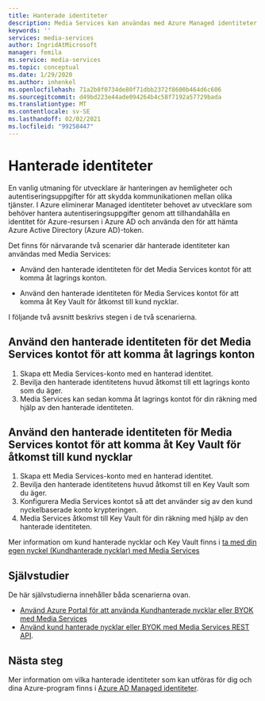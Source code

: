 ```yaml
---
title: Hanterade identiteter
description: Media Services kan användas med Azure Managed identiteter.
keywords: ''
services: media-services
author: IngridAtMicrosoft
manager: femila
ms.service: media-services
ms.topic: conceptual
ms.date: 1/29/2020
ms.author: inhenkel
ms.openlocfilehash: 71a2b8f0734de80f71dbb2372f8600b464d6c606
ms.sourcegitcommit: d49bd223e44ade094264b4c58f7192a57729bada
ms.translationtype: MT
ms.contentlocale: sv-SE
ms.lasthandoff: 02/02/2021
ms.locfileid: "99258447"
---
```

# <a name="managed-identities"></a>Hanterade identiteter

En vanlig utmaning för utvecklare är hanteringen av hemligheter och autentiseringsuppgifter för att skydda kommunikationen mellan olika tjänster. I Azure eliminerar Managed identiteter behovet av utvecklare som behöver hantera autentiseringsuppgifter genom att tillhandahålla en identitet för Azure-resursen i Azure AD och använda den för att hämta Azure Active Directory (Azure AD)-token.

Det finns för närvarande två scenarier där hanterade identiteter kan användas med Media Services:

- Använd den hanterade identiteten för det Media Services kontot för att komma åt lagrings konton.

- Använd den hanterade identiteten för Media Services kontot för att komma åt Key Vault för åtkomst till kund nycklar.

I följande två avsnitt beskrivs stegen i de två scenarierna.

## <a name="use-the-managed-identity-of-the-media-services-account-to-access-storage-accounts"></a>Använd den hanterade identiteten för det Media Services kontot för att komma åt lagrings konton

1. Skapa ett Media Services-konto med en hanterad identitet.
1. Bevilja den hanterade identitetens huvud åtkomst till ett lagrings konto som du äger.
1. Media Services kan sedan komma åt lagrings kontot för din räkning med hjälp av den hanterade identiteten.

## <a name="use-the-managed-identity-of-the-media-services-account-to-access-key-vault-to-access-customer-keys"></a>Använd den hanterade identiteten för Media Services kontot för att komma åt Key Vault för åtkomst till kund nycklar

1. Skapa ett Media Services-konto med en hanterad identitet.
1. Bevilja den hanterade identitetens huvud åtkomst till en Key Vault som du äger.
1. Konfigurera Media Services kontot så att det använder sig av den kund nyckelbaserade konto krypteringen.
1. Media Services åtkomst till Key Vault för din räkning med hjälp av den hanterade identiteten.

Mer information om kund hanterade nycklar och Key Vault finns i [ta med din egen nyckel (Kundhanterade nycklar) med Media Services](concept-use-customer-managed-keys-byok.md)

## <a name="tutorials"></a>Självstudier

De här självstudierna innehåller båda scenarierna ovan.

- [Använd Azure Portal för att använda Kundhanterade nycklar eller BYOK med Media Services](tutorial-byok-portal.md)
- [Använd kund hanterade nycklar eller BYOK med Media Services REST API](tutorial-byok-postman.md).

## <a name="next-steps"></a>Nästa steg

Mer information om vilka hanterade identiteter som kan utföras för dig och dina Azure-program finns i [Azure AD Managed identiteter](../../active-directory/managed-identities-azure-resources/overview.md).
